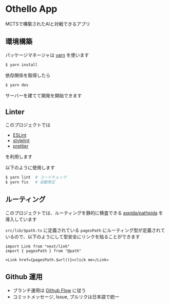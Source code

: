# Othello App

MCTSで構築されたAIと対戦できるアプリ

## 環境構築

パッケージマネージャは [yarn](https://yarnpkg.com/) を使います

``` bash
$ yarn install
```

依存関係を取得したら

``` bash
$ yarn dev
```

サーバーを建てて開発を開始できます

## Linter

このプロジェクトでは

- [ESLint](https://eslint.org/)
- [stylelint](https://stylelint.io/)
- [prettier](https://prettier.io/)

を利用します

以下のように使用します

``` bash
$ yarn lint  # コードチェック
$ yarn fix   # 自動修正
```

## ルーティング

このプロジェクトでは、ルーティングを静的に検査できる [aspida/pathpida](https://github.com/aspida/pathpida) を導入しています

`src/lib/$path.ts` に定義されている `pagesPath` にルーティング型が定義されているので、以下のようにして型安全にリンクを貼ることができます

``` tsx:sample.tsx
import Link from "next/link"
import { pagesPath } from "@path"

<Link href={pagesPath.$url()}>click me</Link>
```

## Github 運用

- ブランチ運用は [Github Flow](https://guides.github.com/introduction/flow/#:~:text=GitHub%20flow%20is%20a%20lightweight,where%20deployments%20are%20made%20regularly.) に従う
- コミットメッセージ, Issue, プルリクは日本語で統一
